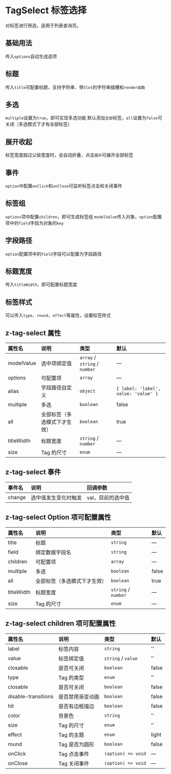 # TagSelect 标签选择

对标签进行筛选，适用于列表查询页。

## 基础用法

传入`options`自动生成选项

<preview path="../demo/tag-select/normal.vue" />

## 标题

传入`title`可配置标题，支持字符串、带`Slot`的字符串插槽和`render函数`

<preview path="../demo/tag-select/title.vue" />

## 多选

`multiple`设置为`true`，即可实现多选功能
默认添加`全部`标签，`all`设置为`false`可关闭（多选模式下才有全部标签）

<preview path="../demo/tag-select/multiple.vue" />

## 展开收起

标签宽度超过父级宽度时，会自动折叠，点击`展开`可展开全部标签

<preview path="../demo/tag-select/expand.vue" />

## 事件

`option`中配置`onClick`和`onClose`可监听标签点击和关闭事件

<preview path="../demo/tag-select/events.vue" />

## 标签组

`options`项中配置`children`，即可生成标签组
`modelValue`传入对象，`option`配置项中的`field`字段为对象的`key`

<preview path="../demo/tag-select/group.vue" />

## 字段路径

`option`配置项中的`field`字段可以配置为字段路径

<preview path="../demo/tag-select/path.vue" />

## 标题宽度

传入`titleWidth`，即可配置标题宽度

<preview path="../demo/tag-select/title-width.vue" />

## 标签样式

可以传入`type`、`round`、`effect`等属性，设置标签样式

<preview path="../demo/tag-select/style.vue" />

## z-tag-select 属性

| 属性名              | 说明             | 类型      | 默认  |
| :------------------ | :--------------- | :-------- | :---- |
| modelValue            | 选中项绑定值       | `array` / `string` / `number` | — |
| options            | 可配置项       | `array` | — |
| alias              | 字段路径自定义      | `object`    | `{ label: 'label', value: 'value' }` |
| multiple | 多选 | `boolean` | false |
| all                 | 全部标签（多选模式下才生效）   | `boolean` | true |
| titleWidth               | 标题宽度           | `string` / `number`  |  —    |
| size                | Tag 的尺寸       | `enum`    |  —    |

## z-tag-select 事件

| 事件名         | 说明                                     | 回调参数                           |
| :------------- | :--------------------------------------- | :--------------------------------- |
| change         | 选中值发生变化时触发                     | val，目前的选中值                  |

## z-tag-select Option 项可配置属性

| 属性名              | 说明             | 类型      | 默认  |
| :------------------ | :--------------- | :-------- | :---- |
| title              | 标题      | `string`    | — |
| field                | 绑定数据字段名       | `string`    | —    |
| children            | 可配置项       | `array` | — |
| multiple | 多选 | `boolean` | false |
| all                 | 全部标签（多选模式下才生效）   | `boolean` | true |
| titleWidth               | 标题宽度           | `string` / `number`  |  —    |
| size                | Tag 的尺寸       | `enum`    |  —    |

## z-tag-select children 项可配置属性

| 属性名              | 说明             | 类型      | 默认  |
| :------------------ | :--------------- | :-------- | :---- |
| label                | 标签内容       | `string`    | ''    |
| value                | 标签绑定值       | `string` / `value`    | ''    |
| closable            | 是否可关闭       | `boolean` | false |
| type                | Tag 的类型       | `enum`    | ''    |
| closable            | 是否可关闭       | `boolean` | false |
| disable-transitions | 是否禁用渐变动画 | `boolean` | false |
| hit                 | 是否有边框描边   | `boolean` | false |
| color               | 背景色           | `string`  | ''    |
| size                | Tag 的尺寸       | `enum`    | ''    |
| effect              | Tag 的主题       | `enum`    | light |
| round               | Tag 是否为圆形   | `boolean` | false |
| onClick               | Tag 点击事件   | `(option) => void` | — |
| onClose               | Tag 关闭事件   | `(option) => void` | — |
